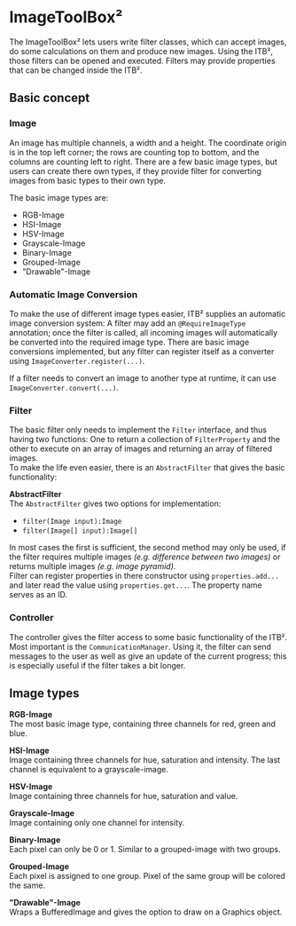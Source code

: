 # ImageToolBox²

The ImageToolBox² lets users write filter classes, which can accept images, do some
calculations on them and produce new images. Using the ITB², those filters can be
opened and executed. Filters may provide properties that can be changed inside the ITB².

## Basic concept
### Image
An image has multiple channels, a width and a height. The coordinate origin is in the
top left corner; the rows are counting top to bottom, and the columns are counting left
to right. There are a few basic image types, but users can create there own types, if
they provide filter for converting images from basic types to their own type.

The basic image types are:
* RGB-Image
* HSI-Image
* HSV-Image
* Grayscale-Image
* Binary-Image
* Grouped-Image
* "Drawable"-Image

### Automatic Image Conversion
To make the use of different image types easier, ITB² supplies an automatic image
conversion system: A filter may add an `@RequireImageType` annotation; once the
filter is called, all incoming images will automatically be converted into the required
image type. There are basic image conversions implemented, but any filter can
register itself as a converter using `ImageConverter.register(...)`.

If a filter needs to convert an image to another type at runtime, it can use
`ImageConverter.convert(...)`.

### Filter
The basic filter only needs to implement the `Filter` interface, and thus having two
functions: One to return a collection of `FilterProperty` and the other to execute on an array
of images and returning an array of filtered images.  
To make the life even easier, there is an `AbstractFilter` that gives the basic
functionality:

**AbstractFilter**  
The `AbstractFilter` gives two options for implementation:
* `filter(Image input):Image`
* `filter(Image[] input):Image[]`

In most cases the first is sufficient, the second method may only be used, if the filter
requires multiple images *(e.g. difference between two images)* or returns multiple images
*(e.g. image pyramid)*.  
Filter can register properties in there constructor using `properties.add...`
and later read the value using `properties.get...`. The property name serves as an ID.  

### Controller
The controller gives the filter access to some basic functionality of the ITB². Most
important is the `CommunicationManager`. Using it, the filter can send messages to
the user as well as give an update of the current progress; this is especially useful if
the filter takes a bit longer.

## Image types
**RGB-Image**  
The most basic image type, containing three channels for red, green and blue.

**HSI-Image**  
Image containing three channels for hue, saturation and intensity. The last channel is
equivalent to a grayscale-image.

**HSV-Image**  
Image containing three channels for hue, saturation and value.

**Grayscale-Image**  
Image containing only one channel for intensity.

**Binary-Image**  
Each pixel can only be 0 or 1. Similar to a grouped-image with two groups.

**Grouped-Image**  
Each pixel is assigned to one group. Pixel of the same group will be colored the same.

**"Drawable"-Image**  
Wraps a BufferedImage and gives the option to draw on a Graphics object.

